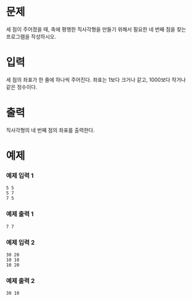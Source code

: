 # 문제
세 점이 주어졌을 때, 축에 평행한 직사각형을 만들기 위해서 필요한 네 번째 점을 찾는 프로그램을 작성하시오.

# 입력
세 점의 좌표가 한 줄에 하나씩 주어진다. 좌표는 1보다 크거나 같고, 1000보다 작거나 같은 정수이다.

# 출력
직사각형의 네 번째 점의 좌표를 출력한다.

# 예제

### 예제 입력 1 
```
5 5
5 7
7 5
```
### 예제 출력 1 
```
7 7
```
### 예제 입력 2 
```
30 20
10 10
10 20
```
### 예제 출력 2 
```
30 10
```